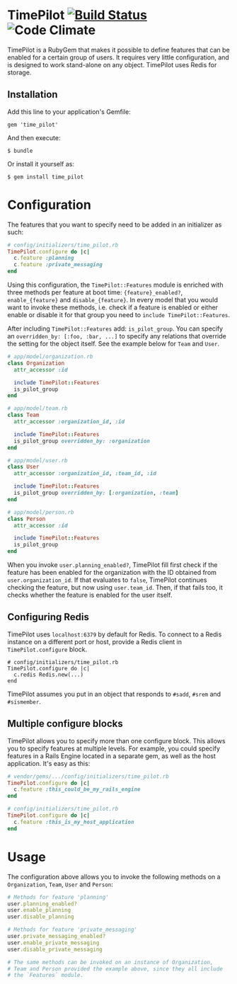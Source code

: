 # TimePilot [![Build Status](https://travis-ci.org/nedap/time_pilot.svg)](https://travis-ci.org/nedap/time_pilot) ![Code Climate](https://codeclimate.com/repos/538c225ae30ba00d55006394/badges/1741b217ec9818699a37/gpa.png)

TimePilot is a RubyGem that makes it possible to define features that can be enabled for a certain group of users. It requires very little configuration, and is designed to work stand-alone on any object. TimePilot uses Redis for storage.

## Installation

Add this line to your application's Gemfile:

    gem 'time_pilot'

And then execute:

    $ bundle

Or install it yourself as:

    $ gem install time_pilot

# Configuration

The features that you want to specify need to be added in an initializer as such:

```ruby
# config/initializers/time_pilot.rb
TimePilot.configure do |c|
  c.feature :planning
  c.feature :private_messaging
end
```

Using this configuration, the `TimePilot::Features` module is enriched with three methods per feature at boot time: `{feature}_enabled?`, `enable_{feature}` and `disable_{feature}`. In every model that you would want to invoke these methods, i.e. check if a feature is enabled or either enable or disable it for that group you need to `include TimePilot::Features`.

After including `TimePilot::Features` add: `is_pilot_group`. You can specify an `overridden_by: [:foo, :bar, ...]` to specify any relations that override the setting for the object itself. See the example below for `Team` and `User`.

```ruby
# app/model/organization.rb
class Organization
  attr_accessor :id

  include TimePilot::Features
  is_pilot_group
end

# app/model/team.rb
class Team
  attr_accessor :organization_id, :id

  include TimePilot::Features
  is_pilot_group overridden_by: :organization
end

# app/model/user.rb
class User
  attr_accessor :organization_id, :team_id, :id

  include TimePilot::Features
  is_pilot_group overridden_by: [:organization, :team]
end

# app/model/person.rb
class Person
  attr_accessor :id

  include TimePilot::Features
  is_pilot_group
end
```

When you invoke `user.planning_enabled?`, TimePilot fill first check if the feature has been enabled for the organization with the ID obtained from `user.organization_id`. If that evaluates to `false`, TimePilot continues checking the feature, but now using `user.team_id`. Then, if that fails too, it checks whether the feature is enabled for the user itself.

## Configuring Redis

TimePilot uses `localhost:6379` by default for Redis. To connect to a Redis instance on a different port or host, provide a Redis client in `TimePilot.configure` block.

```
# config/initializers/time_pilot.rb
TimePilot.configure do |c|
  c.redis Redis.new(...)
end
```

TimePilot assumes you put in an object that responds to `#sadd`, `#srem` and `#sismember`.

## Multiple configure blocks

TimePilot allows you to specify more than one configure block. This allows you to specify features at multiple levels. For example, you could specify features in a Rails Engine located in a separate gem, as well as the host application. It's easy as this:

```ruby
# vendor/gems/.../config/initializers/time_pilot.rb
TimePilot.configure do |c|
  c.feature :this_could_be_my_rails_engine
end

# config/initializers/time_pilot.rb
TimePilot.configure do |c|
  c.feature :this_is_my_host_application
end
```

# Usage

The configuration above allows you to invoke the following methods on a `Organization`, `Team`, `User` and `Person`:

```ruby
# Methods for feature 'planning'
user.planning_enabled?
user.enable_planning
user.disable_planning

# Methods for feature 'private_messaging'
user.private_messaging_enabled?
user.enable_private_messaging
user.disable_private_messaging

# The same methods can be invoked on an instance of Organization,
# Team and Person provided the example above, since they all include
# the `Features` module.
```
